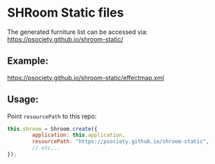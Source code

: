 # SHRoom Static files

The generated furniture list can be accessed via: https://psociety.github.io/shroom-static/

## Example:
https://psociety.github.io/shroom-static/effectmap.xml

## Usage:

Point `resourcePath` to this repo:
```js
this.shroom = Shroom.create({
        application: this.application,
        resourcePath: "https://psociety.github.io/shroom-static",
        // etc...
});
```
